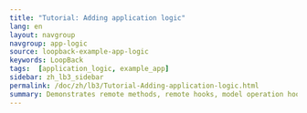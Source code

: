 ```yaml
---
title: "Tutorial: Adding application logic"
lang: en
layout: navgroup
navgroup: app-logic
source: loopback-example-app-logic
keywords: LoopBack
tags:  [application_logic, example_app]
sidebar: zh_lb3_sidebar
permalink: /doc/zh/lb3/Tutorial-Adding-application-logic.html
summary: Demonstrates remote methods, remote hooks, model operation hooks, boot scripts, middleware, and using the email connector in a LoopBack application.
---
```

